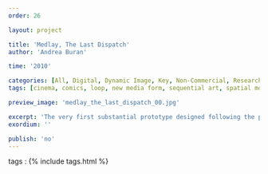 ```yaml
---
order: 26

layout: project

title: 'Medlay, The Last Dispatch'
author: 'Andrea Buran'

time: '2010'

categories: [All, Digital, Dynamic Image, Key, Non-Commercial, Research]
tags: [cinema, comics, loop, new media form, sequential art, spatial montage]

preview_image: 'medlay_the_last_dispatch_00.jpg'

excerpt: 'The very first substantial prototype designed following the principles of Medlay. It narrates an original short story.'
exordium: ''

publish: 'no'
---
```


tags
: {% include tags.html %}